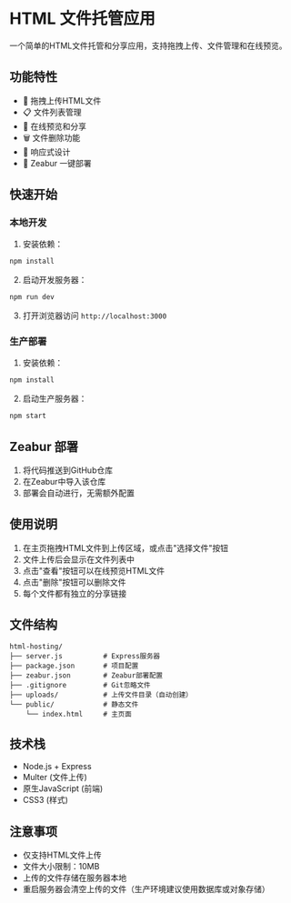 # HTML 文件托管应用

一个简单的HTML文件托管和分享应用，支持拖拽上传、文件管理和在线预览。

## 功能特性

- 📁 拖拽上传HTML文件
- 📋 文件列表管理
- 🔗 在线预览和分享
- 🗑️ 文件删除功能
- 📱 响应式设计
- 🚀 Zeabur 一键部署

## 快速开始

### 本地开发

1. 安装依赖：
```bash
npm install
```

2. 启动开发服务器：
```bash
npm run dev
```

3. 打开浏览器访问 `http://localhost:3000`

### 生产部署

1. 安装依赖：
```bash
npm install
```

2. 启动生产服务器：
```bash
npm start
```

## Zeabur 部署

1. 将代码推送到GitHub仓库
2. 在Zeabur中导入该仓库
3. 部署会自动进行，无需额外配置

## 使用说明

1. 在主页拖拽HTML文件到上传区域，或点击"选择文件"按钮
2. 文件上传后会显示在文件列表中
3. 点击"查看"按钮可以在线预览HTML文件
4. 点击"删除"按钮可以删除文件
5. 每个文件都有独立的分享链接

## 文件结构

```
html-hosting/
├── server.js          # Express服务器
├── package.json       # 项目配置
├── zeabur.json        # Zeabur部署配置
├── .gitignore         # Git忽略文件
├── uploads/           # 上传文件目录（自动创建）
└── public/            # 静态文件
    └── index.html     # 主页面
```

## 技术栈

- Node.js + Express
- Multer (文件上传)
- 原生JavaScript (前端)
- CSS3 (样式)

## 注意事项

- 仅支持HTML文件上传
- 文件大小限制：10MB
- 上传的文件存储在服务器本地
- 重启服务器会清空上传的文件（生产环境建议使用数据库或对象存储）